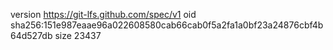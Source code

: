 version https://git-lfs.github.com/spec/v1
oid sha256:151e987eaae96a022608580cab66cab0f5a2fa1a0bf23a24876cbf4b64d527db
size 23437
